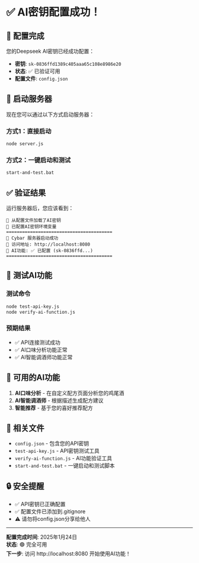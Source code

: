 # ✅ AI密钥配置成功！

## 🎉 配置完成

您的Deepseek AI密钥已经成功配置：
- **密钥**: `sk-0836ffd1389c405aaa65c108e8986e20`
- **状态**: ✅ 已验证可用
- **配置文件**: `config.json`

## 🚀 启动服务器

现在您可以通过以下方式启动服务器：

### 方式1：直接启动
```bash
node server.js
```

### 方式2：一键启动和测试
```bash
start-and-test.bat
```

## ✅ 验证结果

运行服务器后，您应该看到：

```
🤖 从配置文件加载了AI密钥
🤖 已配置AI密钥环境变量
========================================
🚀 Cybar 服务器启动成功
📍 访问地址: http://localhost:8080
🤖 AI功能: ✅ 已配置 (sk-0836ffd...)
========================================
```

## 🧪 测试AI功能

### 测试命令
```bash
node test-api-key.js
node verify-ai-function.js
```

### 预期结果
- ✅ API连接测试成功
- ✅ AI口味分析功能正常
- ✅ AI智能调酒师功能正常

## 🔧 可用的AI功能

1. **AI口味分析** - 在自定义配方页面分析您的鸡尾酒
2. **AI智能调酒师** - 根据描述生成配方建议
3. **智能推荐** - 基于您的喜好推荐配方

## 📁 相关文件

- `config.json` - 包含您的API密钥
- `test-api-key.js` - API密钥测试工具
- `verify-ai-function.js` - AI功能验证工具
- `start-and-test.bat` - 一键启动和测试脚本

## 🔒 安全提醒

- ✅ API密钥已正确配置
- ✅ 配置文件已添加到.gitignore
- ⚠️ 请勿将config.json分享给他人

---

**配置完成时间**: 2025年1月24日  
**状态**: 🟢 完全可用  
**下一步**: 访问 http://localhost:8080 开始使用AI功能！ 